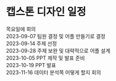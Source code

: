 # 캡스톤 디자인 일정
목요일에 회의 <br>
2023-09-07 팀원 결정 및 어플 만들기로 결정 <br>
2023-09-14 주제 선정 <br>
2023-09-28 주제 보완 및 대략적으로 어플 설계 <br>
2023-10-05 PPT 제작 및 발표 준비 <br>
2023-10-19 PPT 발표 <br>
2023-11-16 데이터 분석쪽 어떻게 할지 회의 <br>
